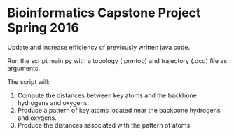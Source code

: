 # Bioinformatics Capstone Project Spring 2016
Update and increase efficiency of previously written java code.

Run the script main.py with a topology (.prmtop) and trajectory (.dcd) file as arguments.

The script will:
1. Compute the distances between key atoms and the backbone hydrogens and oxygens. 
2. Produce a pattern of key atoms located near the backbone hydrogens and oxygens.
3. Produce the distances associated with the pattern of atoms.
